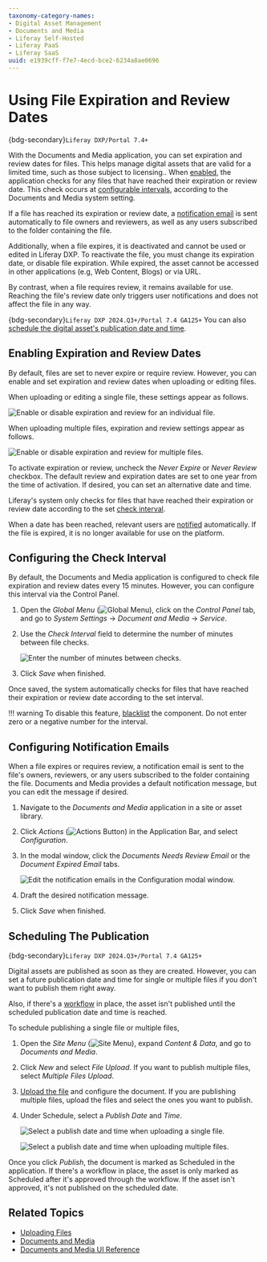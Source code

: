 ```yaml
---
taxonomy-category-names:
- Digital Asset Management
- Documents and Media
- Liferay Self-Hosted
- Liferay PaaS
- Liferay SaaS
uuid: e1939cff-f7e7-4ecd-bce2-6234a8ae0696
---
```


# Using File Expiration and Review Dates

{bdg-secondary}`Liferay DXP/Portal 7.4+`

With the Documents and Media application, you can set expiration and review dates for files. This helps manage digital assets that are valid for a limited time, such as those subject to licensing.. When [enabled](#enabling-expiration-and-review-dates), the application checks for any files that have reached their expiration or review date. This check occurs at [configurable intervals](#configuring-the-check-interval), according to the Documents and Media system setting.

If a file has reached its expiration or review date, a [notification email](#configuring-notification-emails) is sent automatically to file owners and reviewers, as well as any users subscribed to the folder containing the file.

Additionally, when a file expires, it is deactivated and cannot be used or edited in Liferay DXP. To reactivate the file, you must change its expiration date, or disable file expiration. While expired, the asset cannot be accessed in other applications (e.g, Web Content, Blogs) or via URL.

By contrast, when a file requires review, it remains available for use. Reaching the file's review date only triggers user notifications and does not affect the file in any way.

{bdg-secondary}`Liferay DXP 2024.Q3+/Portal 7.4 GA125+` You can also [schedule the digital asset's publication date and time](#scheduling-the-publication).

## Enabling Expiration and Review Dates

By default, files are set to never expire or require review. However, you can enable and set expiration and review dates when uploading or editing files.

When uploading or editing a single file, these settings appear as follows.

![Enable or disable expiration and review for an individual file.](./using-file-expiration-and-review-dates/images/01.png)

When uploading multiple files, expiration and review settings appear as follows.

![Enable or disable expiration and review for multiple files.](./using-file-expiration-and-review-dates/images/02.png)

To activate expiration or review, uncheck the *Never Expire* or *Never Review* checkbox. The default review and expiration dates are set to one year from the time of activation. If desired, you can set an alternative date and time.

Liferay's system only checks for files that have reached their expiration or review date according to the set [check interval](#configuring-the-check-interval).

When a date has been reached, relevant users are [notified](#configuring-notification-emails) automatically. If the file is expired, it is no longer available for use on the platform.

## Configuring the Check Interval

By default, the Documents and Media application is configured to check file expiration and review dates every 15 minutes. However, you can configure this interval via the Control Panel.

1. Open the *Global Menu* (![Global Menu](../../../images/icon-applications-menu.png)), click on the *Control Panel* tab, and go to *System Settings* &rarr; *Document and Media* &rarr; *Service*.

1. Use the *Check Interval* field to determine the number of minutes between file checks.

   ![Enter the number of minutes between checks.](./using-file-expiration-and-review-dates/images/03.png)

1. Click *Save* when finished.

Once saved, the system automatically checks for files that have reached their expiration or review date according to the set interval.

!!! warning
    To disable this feature, [blacklist](../../../system-administration/installing-and-managing-apps/managing-apps/blacklisting-osgi-components.md) the component. Do not enter zero or a negative number for the interval.

## Configuring Notification Emails

When a file expires or requires review, a notification email is sent to the file's owners, reviewers, or any users subscribed to the folder containing the file. Documents and Media provides a default notification message, but you can edit the message if desired.

1. Navigate to the *Documents and Media* application in a site or asset library.

1. Click *Actions* (![Actions Button](../../../images/icon-actions.png)) in the Application Bar, and select *Configuration*.

1. In the modal window, click the *Documents Needs Review Email* or the *Document Expired Email* tabs.

   ![Edit the notification emails in the Configuration modal window.](./using-file-expiration-and-review-dates/images/04.png)

1. Draft the desired notification message.

1. Click *Save* when finished.

## Scheduling The Publication

{bdg-secondary}`Liferay DXP 2024.Q3+/Portal 7.4 GA125+`

Digital assets are published as soon as they are created. However, you can set a future publication date and time for single or multiple files if you don't want to publish them right away.

Also, if there's a [workflow](../publishing-and-sharing/using-workflow-with-documents-and-media.md) in place, the asset isn't published until the scheduled publication date and time is reached.

To schedule publishing a single file or multiple files,

1. Open the *Site Menu* (![Site Menu](../../../images/icon-product-menu.png)), expand *Content & Data*, and go to *Documents and Media*.

1. Click *New* and select *File Upload*. If you want to publish multiple files, select *Multiple Files Upload*.

1. [Upload the file](./uploading-files.md) and configure the document. If you are publishing multiple files, upload the files and select the ones you want to publish.

1. Under Schedule, select a *Publish Date* and *Time*.

   ![Select a publish date and time when uploading a single file.](./using-file-expiration-and-review-dates/images/05.png)

   ![Select a publish date and time when uploading multiple files.](./using-file-expiration-and-review-dates/images/06.png)

Once you click *Publish*, the document is marked as Scheduled in the application. If there's a workflow in place, the asset is only marked as Scheduled after it's approved through the workflow. If the asset isn't approved, it's not published on the scheduled date.

## Related Topics

- [Uploading Files](./uploading-files.md)
- [Documents and Media](../../documents-and-media.md)
- [Documents and Media UI Reference](../documents-and-media-ui-reference.md)
